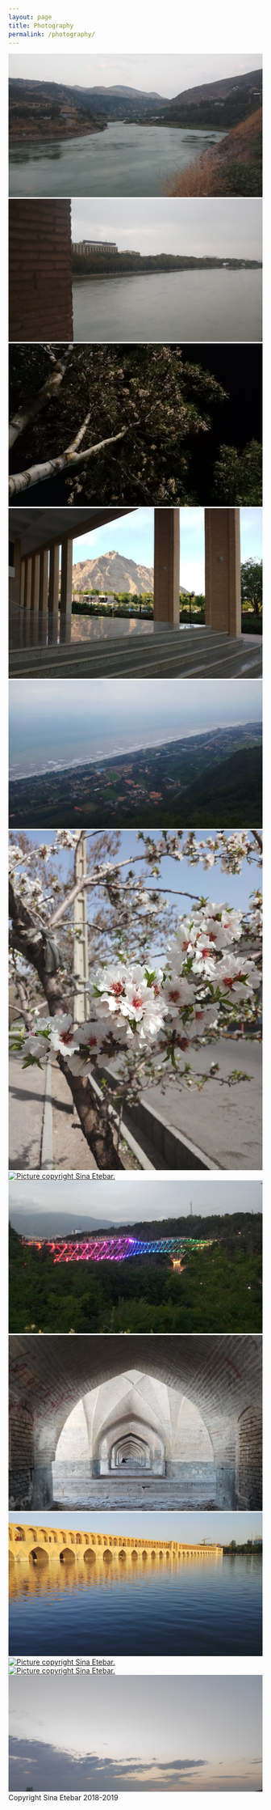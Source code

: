 ```yaml
---
layout: page
title: Photography
permalink: /photography/
---
```

 <section class="post-content"><div class="photography">
  <div class="folder">
    <div class="picturebox landscape">
      <a href="/assets/img/photography/20190802.jpg" data-lightbox="mylightbox" data-title="Rudbar, Gilan. Iran 2019. Copyright Sina Etebar 2017. ">
        <img alt="Picture copyright Sina Etebar." src="/assets/img/photography/20190802.jpg" />
      </a>
    </div>
    <div class="picturebox landscape">
      <a href="/assets/img/photography/20191002.jpg" data-lightbox="mylightbox" data-title="Isfahan. Iran 2018. Copyright Sina Etebar 2018.">
        <img alt="Picture copyright Sina Etebar." src="/assets/img/photography/20191002.jpg" />
      </a>
    </div>
    <div class="picturebox landscape">
      <a href="/assets/img/photography/20180718.jpg" data-lightbox="mylightbox" data-title="Home. Iran 2018. Copyright Sina Etebar 2018.">
        <img alt="Picture copyright Sina Etebar." src="/assets/img/photography/20180718.jpg" />
      </a>
    </div>
    <div class="picturebox landscape">
      <a href="/assets/img/photography/20180519.jpg" data-lightbox="mylightbox" data-title="IUT Centeral Library. Iran 2018. Copyright Sina Etebar 2018.">
        <img alt="Picture copyright Sina Etebar." src="/assets/img/photography/20180519.jpg" />
      </a>
    </div>
    <div class="picturebox landscape">
      <a href="/assets/img/photography/20180810.jpg" data-lightbox="mylightbox" data-title="Ramsar. Iran 2018. Copyright Sina Etebar 2018.">
        <img alt="Picture copyright Sina Etebar." src="/assets/img/photography/20180810.jpg" />
      </a>
    </div> 
    <div class="picturebox portrait">
      <a href="/assets/img/photography/20180325.jpg" data-lightbox="mylightbox" data-title="Spring. Iran 2018. Copyright Sina Etebar 2018.">
        <img class="left" alt="Picture copyright Sina Etebar." src="/assets/img/photography/20180325.jpg" />
        </a>
      <a href="/assets/img/photography/20180704.jpg" data-lightbox="mylightbox" data-title="Tabriz. Iran 2018. Copyright Sina Etebar 2018.">
        <img class="right" alt="Picture copyright Sina Etebar." src="/assets/img/photography/20180704.jpg" />
        </a>
    </div>
    <div class="picturebox landscape">
      <a href="/assets/img/photography/20180510.jpg" data-lightbox="mylightbox" data-title="Tehran. Iran 2018. Copyright Sina Etebar 2018.">
        <img alt="Picture copyright Sina Etebar." src="/assets/img/photography/20180510.jpg" />
      </a>
    </div>
    <div class="picturebox landscape">
      <a href="/assets/img/photography/20180621.jpg" data-lightbox="mylightbox" data-title="Isfahan. Iran 2018. Copyright Sina Etebar 2018.">
        <img alt="Picture copyright Sina Etebar." src="/assets/img/photography/20180621.jpg" />
      </a>
    </div>
    <div class="picturebox landscape">
      <a href="/assets/img/photography/20190604.jpg" data-lightbox="mylightbox" data-title="Isfahan. Iran 2019. Copyright Sina Etebar 2018.">
        <img alt="Picture copyright Sina Etebar." src="/assets/img/photography/20190604.jpg" />
      </a>
    </div>
    <div class="picturebox landscape">
      <a href="/assets/img/photography/20180308.jpg" data-lightbox="mylightbox" data-title="IUT. Iran 2018. Copyright Sina Etebar 2018.">
        <img alt="Picture copyright Sina Etebar." src="/assets/img/photography/20180308.jpg" />
      </a>
    </div>
    <div class="picturebox landscape">
      <a href="/assets/img/photography/20180317.jpg" data-lightbox="mylightbox" data-title="Spring. Iran 2018. Copyright Sina Etebar 2018.">
        <img alt="Picture copyright Sina Etebar." src="/assets/img/photography/20180317.jpg" />
      </a>
     </div>
     <div class="picturebox landscape">
      <a href="/assets/img/photography/20240719.jpg" data-lightbox="mylightbox" data-title="Spring. Iran 2019. Copyright Sina Etebar 2018.">
        <img alt="Picture copyright Sina Etebar." src="/assets/img/photography/20240719.jpg" />
      </a>
    </div>
    </div>
  <div class="caption">Copyright Sina Etebar 2018-2019</div>
</div>
<script src="/assets/js/lightbox-plus-jquery.min.js"></script>
<script>
  lightbox.option({
    disableScrolling: true,
    resizeDuration: 400,
    imageFadeDuration: 700,
    wrapAround: true, 
  });
</script>
</section>
